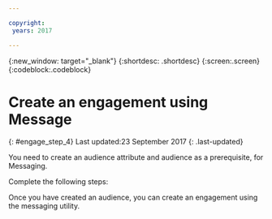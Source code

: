 ```yaml
---

copyright:
 years: 2017

---
```


{:new_window: target="_blank"}
{:shortdesc: .shortdesc}
{:screen:.screen}
{:codeblock:.codeblock}

# Create an engagement using Message
{: #engage_step_4}
Last updated:23 September 2017
{: .last-updated}


You need to create an audience attribute and audience as a prerequisite, for Messaging. 

Complete the following steps:



Once you have created an audience, you can create an engagement using the messaging utility.